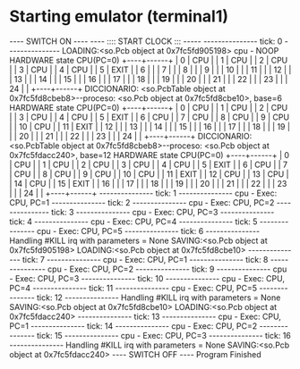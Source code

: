 # Starting emulator (terminal1)
 ---- SWITCH ON ---- 
---- :::: START CLOCK  ::: -----
        --------------- tick: 0 ---------------
LOADING:<so.Pcb object at 0x7fc5fd905198>
cpu - NOOP
HARDWARE state CPU(PC=0)
+----+------+
|  0 | CPU  |
|  1 | CPU  |
|  2 | CPU  |
|  3 | CPU  |
|  4 | CPU  |
|  5 | EXIT |
|  6 |      |
|  7 |      |
|  8 |      |
|  9 |      |
| 10 |      |
| 11 |      |
| 12 |      |
| 13 |      |
| 14 |      |
| 15 |      |
| 16 |      |
| 17 |      |
| 18 |      |
| 19 |      |
| 20 |      |
| 21 |      |
| 22 |      |
| 23 |      |
| 24 |      |
+----+------+
DICCIONARIO: <so.PcbTable object at 0x7fc5fd8cbeb8>--proceso: <so.Pcb object at 0x7fc5fd8cbe10>, base=6
HARDWARE state CPU(PC=0)
+----+------+
|  0 | CPU  |
|  1 | CPU  |
|  2 | CPU  |
|  3 | CPU  |
|  4 | CPU  |
|  5 | EXIT |
|  6 | CPU  |
|  7 | CPU  |
|  8 | CPU  |
|  9 | CPU  |
| 10 | CPU  |
| 11 | EXIT |
| 12 |      |
| 13 |      |
| 14 |      |
| 15 |      |
| 16 |      |
| 17 |      |
| 18 |      |
| 19 |      |
| 20 |      |
| 21 |      |
| 22 |      |
| 23 |      |
| 24 |      |
+----+------+
DICCIONARIO: <so.PcbTable object at 0x7fc5fd8cbeb8>--proceso: <so.Pcb object at 0x7fc5fdacc240>, base=12
HARDWARE state CPU(PC=0)
+----+------+
|  0 | CPU  |
|  1 | CPU  |
|  2 | CPU  |
|  3 | CPU  |
|  4 | CPU  |
|  5 | EXIT |
|  6 | CPU  |
|  7 | CPU  |
|  8 | CPU  |
|  9 | CPU  |
| 10 | CPU  |
| 11 | EXIT |
| 12 | CPU  |
| 13 | CPU  |
| 14 | CPU  |
| 15 | EXIT |
| 16 |      |
| 17 |      |
| 18 |      |
| 19 |      |
| 20 |      |
| 21 |      |
| 22 |      |
| 23 |      |
| 24 |      |
+----+------+
        --------------- tick: 1 ---------------
cpu - Exec: CPU, PC=1
        --------------- tick: 2 ---------------
cpu - Exec: CPU, PC=2
        --------------- tick: 3 ---------------
cpu - Exec: CPU, PC=3
        --------------- tick: 4 ---------------
cpu - Exec: CPU, PC=4
        --------------- tick: 5 ---------------
cpu - Exec: CPU, PC=5
        --------------- tick: 6 ---------------
Handling #KILL irq with parameters = None
SAVING:<so.Pcb object at 0x7fc5fd905198>
LOADING:<so.Pcb object at 0x7fc5fd8cbe10>
        --------------- tick: 7 ---------------
cpu - Exec: CPU, PC=1
        --------------- tick: 8 ---------------
cpu - Exec: CPU, PC=2
        --------------- tick: 9 ---------------
cpu - Exec: CPU, PC=3
        --------------- tick: 10 ---------------
cpu - Exec: CPU, PC=4
        --------------- tick: 11 ---------------
cpu - Exec: CPU, PC=5
        --------------- tick: 12 ---------------
Handling #KILL irq with parameters = None
SAVING:<so.Pcb object at 0x7fc5fd8cbe10>
LOADING:<so.Pcb object at 0x7fc5fdacc240>
        --------------- tick: 13 ---------------
cpu - Exec: CPU, PC=1
        --------------- tick: 14 ---------------
cpu - Exec: CPU, PC=2
        --------------- tick: 15 ---------------
cpu - Exec: CPU, PC=3
        --------------- tick: 16 ---------------
Handling #KILL irq with parameters = None
SAVING:<so.Pcb object at 0x7fc5fdacc240>
 ---- SWITCH OFF ---- 
 Program Finished 
